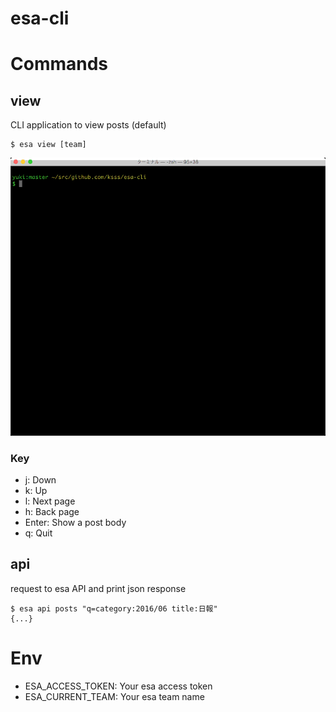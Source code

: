 esa-cli
=======

# Commands

## view

CLI application to view posts (default)

```
$ esa view [team]
```

![img](https://raw.githubusercontent.com/ksss/esa-cli/master/demo.gif)

### Key

- j: Down
- k: Up
- l: Next page
- h: Back page
- Enter: Show a post body
- q: Quit

## api

request to esa API and print json response

```
$ esa api posts "q=category:2016/06 title:日報"
{...}
```

# Env

- ESA_ACCESS_TOKEN: Your esa access token
- ESA_CURRENT_TEAM: Your esa team name
